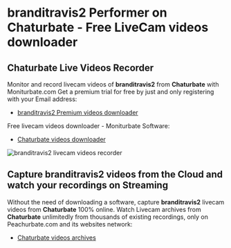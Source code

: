 # branditravis2 Performer on Chaturbate - Free LiveCam videos downloader

## Chaturbate Live Videos Recorder

Monitor and record livecam videos of **branditravis2** from **Chaturbate** with Moniturbate.com
Get a premium trial for free by just and only registering with your Email address:
* [branditravis2 Premium videos downloader](https://moniturbate.com/request-demo-licence-key.html)

Free livecam videos downloader - Moniturbate Software:
* [Chaturbate videos downloader](https://moniturbate.com/moniturbate-download-software.html)

![branditravis2 livecam videos recorder](https://peachurnet.com/templates/moniturbate-software.png)


## Capture branditravis2 videos from the Cloud and watch your recordings on Streaming

Without the need of downloading a software, capture **branditravis2** livecam videos from **Chaturbate** 100% online.
Watch Livecam archives from **Chaturbate** unlimitedly from thousands of existing recordings, only on Peachurbate.com and its websites network:
* [Chaturbate videos archives](https://peachurnet.com/)